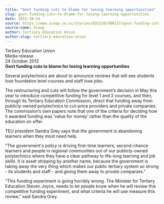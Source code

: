 ```yaml
---
title: "Govt funding cuts to blame for losing learning opportunities"
slug: govt-funding-cuts-to-blame-for-losing-learning-opportunities
date: 2012-10-24
source: https://www.scoop.co.nz/stories/ED1210/S00137/govt-funding-cuts-to-blame-for-losing-learning-opportunities.htm
source-name: Scoop
author: Tertiary Education Union
author-slug: tertiary-education-union
---
```


<p>Tertiary Education Union<br>Media release<br>24 October
2012<br><strong>Govt funding cuts to blame for losing
learning
opportunities</strong><br><strong></strong></p>

<p>Several
polytechnics are about to announce reviews that will see
students lose foundation level courses and staff lose
jobs.</p>

<p>The restructuring and cuts will follow the
government’s decision in May this year to introduce
competitive funding for level 1 and 2 courses, and then,
through its Tertiary Education Commission, direct that
funding away from publicly-owned polytechnics to cut-price
providers and private companies. The commission’s own
papers note that one of the criteria for deciding how it
awarded funding was ‘value for money’ rather than the
quality of the education on offer.</p>

<p>TEU president Sandra
Grey says that the government is abandoning learners when
they most need help.<p>

<p>"The government's policy is driving
first-time learners, second-chance learners and people in
regional communities out of our publicly-owned polytechnics
where they have a clear pathway to life-long learning and
job skills. It is asset stripping by another name, because
the government is taking away the very thing which makes our
public tertiary system so strong - its students and staff -
and giving them away to private companies."</p>

<p>“This
funding experiment is going horribly wrong. The Minister for
Tertiary Education Steven Joyce, needs to let people know
when he will review this competitive funding experiment, and
what criteria he will use measure this review,” said
Sandra
Grey.</p>

<p></p>